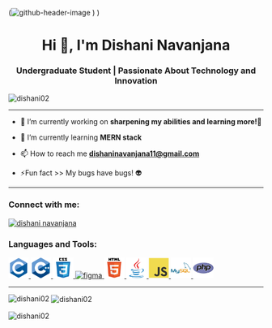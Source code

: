 (![github-header-image](https://github.com/user-attachments/assets/fd14248f-f387-4b23-892a-23eea5b7a8e8)
)
)
<h1 align="center">Hi 👋, I'm Dishani Navanjana</h1>
<h3 align="center">Undergraduate Student | Passionate About Technology and Innovation</h3>

<p align="left"> <img src="https://komarev.com/ghpvc/?username=dishani02&label=Profile%20views&color=0e75b6&style=flat" alt="dishani02" /> </p>

---

- 🔭 I’m currently working on **sharpening my abilities and learning more!🚀**

- 🌱 I’m currently learning **MERN stack**

- 📫 How to reach me **dishaninavanjana11@gmail.com**

- ⚡Fun fact >> My bugs have bugs! 👽 

---
<h3 align="left">Connect with me:</h3>
<p align="left">
<a href="https://linkedin.com/in/dishani navanjana" target="blank"><img align="center" src="https://raw.githubusercontent.com/rahuldkjain/github-profile-readme-generator/master/src/images/icons/Social/linked-in-alt.svg" alt="dishani navanjana" height="30" width="40" /></a>
</p>

<h3 align="left">Languages and Tools:</h3>
<p align="left"> <a href="https://www.cprogramming.com/" target="_blank" rel="noreferrer"> <img src="https://raw.githubusercontent.com/devicons/devicon/master/icons/c/c-original.svg" alt="c" width="40" height="40"/> </a> <a href="https://www.w3schools.com/cpp/" target="_blank" rel="noreferrer"> <img src="https://raw.githubusercontent.com/devicons/devicon/master/icons/cplusplus/cplusplus-original.svg" alt="cplusplus" width="40" height="40"/> </a> <a href="https://www.w3schools.com/css/" target="_blank" rel="noreferrer"> <img src="https://raw.githubusercontent.com/devicons/devicon/master/icons/css3/css3-original-wordmark.svg" alt="css3" width="40" height="40"/> </a> <a href="https://www.figma.com/" target="_blank" rel="noreferrer"> <img src="https://www.vectorlogo.zone/logos/figma/figma-icon.svg" alt="figma" width="40" height="40"/> </a> <a href="https://www.w3.org/html/" target="_blank" rel="noreferrer"> <img src="https://raw.githubusercontent.com/devicons/devicon/master/icons/html5/html5-original-wordmark.svg" alt="html5" width="40" height="40"/> </a> <a href="https://www.java.com" target="_blank" rel="noreferrer"> <img src="https://raw.githubusercontent.com/devicons/devicon/master/icons/java/java-original.svg" alt="java" width="40" height="40"/> </a> <a href="https://developer.mozilla.org/en-US/docs/Web/JavaScript" target="_blank" rel="noreferrer"> <img src="https://raw.githubusercontent.com/devicons/devicon/master/icons/javascript/javascript-original.svg" alt="javascript" width="40" height="40"/> </a> <a href="https://www.mysql.com/" target="_blank" rel="noreferrer"> <img src="https://raw.githubusercontent.com/devicons/devicon/master/icons/mysql/mysql-original-wordmark.svg" alt="mysql" width="40" height="40"/> </a> <a href="https://www.php.net" target="_blank" rel="noreferrer"> <img src="https://raw.githubusercontent.com/devicons/devicon/master/icons/php/php-original.svg" alt="php" width="40" height="40"/> </a> </p>

---
<p><img align="left" src="https://github-readme-stats.vercel.app/api/top-langs?username=dishani02&show_icons=true&locale=en&layout=compact" alt="dishani02" /></p>

<p>&nbsp;<img align="center" src="https://github-readme-stats.vercel.app/api?username=dishani02&show_icons=true&locale=en" alt="dishani02" /></p>

<p><img align="center" src="https://github-readme-streak-stats.herokuapp.com/?user=dishani02&" alt="dishani02" /></p>

